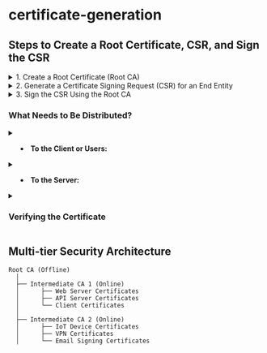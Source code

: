 # certificate-generation

## Steps to Create a Root Certificate, CSR, and Sign the CSR
<details>
<summary>1. Create a Root Certificate (Root CA)</summary>

```sh
openssl genpkey -algorithm RSA -out rootCA.key
openssl req -x509 -new -key rootCA.key -sha256 -days 3650 -out rootCA.crt -subj "/C=US/ST=State/L=City/O=MyOrg/OU=IT/CN=MyRootCA"
```

* **rootCA.key**: Private key for the root CA.
* **rootCA.crt**: Self-signed root CA certificate.
* **-days 3650**: Valid for 10 years.
</details>

<details>
<summary>2. Generate a Certificate Signing Request (CSR) for an End Entity</summary>
  
```sh
openssl genpkey -algorithm RSA -out server.key
openssl req -new -key server.key -out server.csr -subj "/C=US/ST=State/L=City/O=MyOrg/OU=IT/CN=myserver.com"
```

* **server.key**: Private key for the server.
* **server.csr**: CSR file to be signed.
</details>
<details>
<summary>3. Sign the CSR Using the Root CA</summary>
  
```sh
openssl x509 -req -in server.csr -CA rootCA.crt -CAkey rootCA.key -CAcreateserial -out server.crt -days 365 -sha256
```

* **server.crt**: The signed certificate.
* **-CAcreateserial**: Generates a rootCA.srl file to track serial numbers.
</details>

### What Needs to Be Distributed?
<details>
<summary>
 
* **To the Client or Users:**
</summary>

* **server.crt** (Signed certificate)
* **rootCA.crt** (CA certificate for verification)
* Any intermediate certificates (if applicable)
</details>
<details>
 <summary>
  
* **To the Server:**
</summary>
* **server.crt** (Signed certificate)
* **server.key** (Private key, keep it secure)
* **rootCA.crt** (Optional, for mutual TLS)
</details>
<details>
<summary>
 
### Verifying the Certificate
</summary>
```sh
openssl verify -CAfile rootCA.crt server.crt
```

</details>

## Multi-tier Security Architecture
```
Root CA (Offline)  
  │  
  ├── Intermediate CA 1 (Online)  
  │      ├── Web Server Certificates  
  │      ├── API Server Certificates  
  │      └── Client Certificates  
  │  
  ├── Intermediate CA 2 (Online)  
  │      ├── IoT Device Certificates  
  │      ├── VPN Certificates  
  │      └── Email Signing Certificates  
